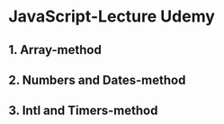 # JavaScript-Lecture Udemy

## 1. Array-method

## 2. Numbers and Dates-method

## 3. Intl and Timers-method
